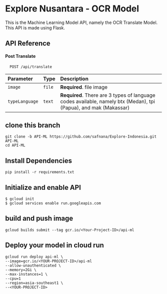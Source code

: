 # Explore Nusantara - OCR Model
This is the Machine Learning Model API, namely the OCR Translate Model. This API is made using Flask.

## API Reference
#### Post Translate

```
  POST /api/translate
```

| Parameter | Type     | Description                       |
| :-------- | :------- | :-------------------------------- |
| `image`   | `file`   | **Required**. file image |
| `typeLanguage`   | `text`   | **Required**. There are 3 types of language codes available, namely btx (Medan), tpi (Papua), and mak (Makassar)  |


## clone this branch
```
git clone -b API-ML https://github.com/safnana/Explore-Indonesia.git API-ML
cd API-ML
```
## Install Dependencies
```
pip install -r requirements.txt
```

## Initialize and enable API
```
$ gcloud init
$ gcloud services enable run.googleapis.com
```
## build and push image
```
gcloud builds submit --tag gcr.io/<Your-Project-ID>/api-ml
```
## Deploy your model in cloud run
```
gcloud run deploy api-ml \
--image=gcr.io/<YOUR-PROJECT-ID>/api-ml
--allow-unauthenticated \
--memory=2Gi \
--max-instances=1 \
--cpu=1
--region=asia-southeast1 \
--<YOUR-PROJECT-ID>
```
